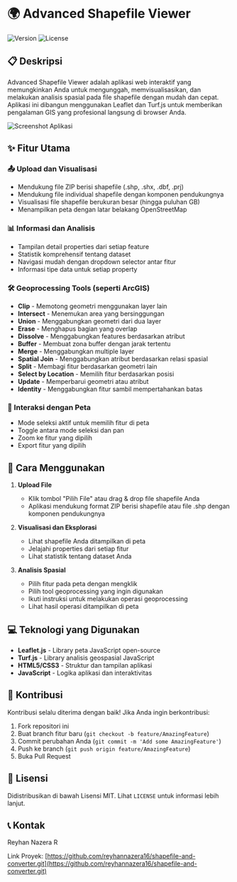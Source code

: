 # 🌍 Advanced Shapefile Viewer

![Version](https://img.shields.io/badge/version-1.0.0-blue.svg)
![License](https://img.shields.io/badge/license-MIT-green.svg)

## 📋 Deskripsi

Advanced Shapefile Viewer adalah aplikasi web interaktif yang memungkinkan Anda untuk mengunggah, memvisualisasikan, dan melakukan analisis spasial pada file shapefile dengan mudah dan cepat. Aplikasi ini dibangun menggunakan Leaflet dan Turf.js untuk memberikan pengalaman GIS yang profesional langsung di browser Anda.

![Screenshot Aplikasi](screenshot.png)

## ✨ Fitur Utama

### 📤 Upload dan Visualisasi
- Mendukung file ZIP berisi shapefile (.shp, .shx, .dbf, .prj)
- Mendukung file individual shapefile dengan komponen pendukungnya
- Visualisasi file shapefile berukuran besar (hingga puluhan GB)
- Menampilkan peta dengan latar belakang OpenStreetMap

### 📊 Informasi dan Analisis
- Tampilan detail properties dari setiap feature
- Statistik komprehensif tentang dataset
- Navigasi mudah dengan dropdown selector antar fitur
- Informasi tipe data untuk setiap property

### 🛠️ Geoprocessing Tools (seperti ArcGIS)
- **Clip** - Memotong geometri menggunakan layer lain
- **Intersect** - Menemukan area yang bersinggungan
- **Union** - Menggabungkan geometri dari dua layer
- **Erase** - Menghapus bagian yang overlap
- **Dissolve** - Menggabungkan features berdasarkan atribut
- **Buffer** - Membuat zona buffer dengan jarak tertentu
- **Merge** - Menggabungkan multiple layer
- **Spatial Join** - Menggabungkan atribut berdasarkan relasi spasial
- **Split** - Membagi fitur berdasarkan geometri lain
- **Select by Location** - Memilih fitur berdasarkan posisi
- **Update** - Memperbarui geometri atau atribut
- **Identity** - Menggabungkan fitur sambil mempertahankan batas

### 🎯 Interaksi dengan Peta
- Mode seleksi aktif untuk memilih fitur di peta
- Toggle antara mode seleksi dan pan
- Zoom ke fitur yang dipilih
- Export fitur yang dipilih

## 🚀 Cara Menggunakan

1. **Upload File**
   - Klik tombol "Pilih File" atau drag & drop file shapefile Anda
   - Aplikasi mendukung format ZIP berisi shapefile atau file .shp dengan komponen pendukungnya

2. **Visualisasi dan Eksplorasi**
   - Lihat shapefile Anda ditampilkan di peta
   - Jelajahi properties dari setiap fitur
   - Lihat statistik tentang dataset Anda

3. **Analisis Spasial**
   - Pilih fitur pada peta dengan mengklik
   - Pilih tool geoprocessing yang ingin digunakan
   - Ikuti instruksi untuk melakukan operasi geoprocessing
   - Lihat hasil operasi ditampilkan di peta

## 💻 Teknologi yang Digunakan

- **Leaflet.js** - Library peta JavaScript open-source
- **Turf.js** - Library analisis geospasial JavaScript
- **HTML5/CSS3** - Struktur dan tampilan aplikasi
- **JavaScript** - Logika aplikasi dan interaktivitas

## 📝 Kontribusi

Kontribusi selalu diterima dengan baik! Jika Anda ingin berkontribusi:

1. Fork repositori ini
2. Buat branch fitur baru (`git checkout -b feature/AmazingFeature`)
3. Commit perubahan Anda (`git commit -m 'Add some AmazingFeature'`)
4. Push ke branch (`git push origin feature/AmazingFeature`)
5. Buka Pull Request

## 📄 Lisensi

Didistribusikan di bawah Lisensi MIT. Lihat `LICENSE` untuk informasi lebih lanjut.

## 📞 Kontak

Reyhan Nazera R

Link Proyek: [https://github.com/reyhannazera16/shapefile-and-converter.git](https://github.com/reyhannazera16/shapefile-and-converter.git)
